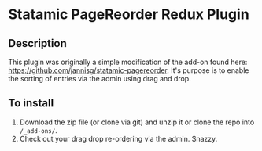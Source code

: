 Statamic PageReorder Redux Plugin
================================

## Description
This plugin was originally a simple modification of the add-on found here: https://github.com/jannisg/statamic-pagereorder. It's purpose is to enable the sorting of entries via the admin using drag and drop.

## To install
1. Download the zip file (or clone via git) and unzip it or clone the repo into `/_add-ons/`.
2. Check out your drag drop re-ordering via the admin. Snazzy.
